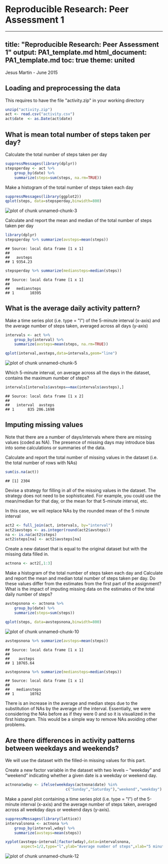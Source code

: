# Reproducible Research: Peer Assessment 1
---
title: "Reproducible Research: Peer Assessment 1"
output: PA1_template.md
  html_document: PA1_template.md
    toc: true
    theme: united
---
Jesus Martin - June 2015

## Loading and preprocessing the data

This requires to have the file "activity.zip" in your working directory


```r
unzip("activity.zip")
act <- read.csv("activity.csv")
act$date  <- as.Date(act$date)
```


## What is mean total number of steps taken per day?

Calculate the total number of steps taken per day


```r
suppressMessages(library(dplyr))
stepsperday <- act %>%
    group_by(date) %>%
    summarize(steps=sum(steps, na.rm=TRUE))
```

Make a histogram of the total number of steps taken each day
 

```r
suppressMessages(library(ggplot2))
qplot(steps, data=stepsperday,binwidth=800)
```

![plot of chunk unnamed-chunk-3](figure/unnamed-chunk-3-1.png) 

Calculate and report the mean and median of the total number of steps taken per day


```r
library(dplyr)
stepsperday %>% summarize(avsteps=mean(steps))
```

```
## Source: local data frame [1 x 1]
## 
##   avsteps
## 1 9354.23
```

```r
stepsperday %>% summarize(mediansteps=median(steps))
```

```
## Source: local data frame [1 x 1]
## 
##   mediansteps
## 1       10395
```


## What is the average daily activity pattern?


Make a time series plot (i.e. type = "l") of the 5-minute interval (x-axis) and the average number of steps taken, averaged across all days (y-axis)


```r
intervals <- act %>%
    group_by(interval) %>%
    summarize(avsteps=mean(steps, na.rm=TRUE))

qplot(interval,avsteps,data=intervals,geom="line")
```

![plot of chunk unnamed-chunk-5](figure/unnamed-chunk-5-1.png) 

Which 5-minute interval, on average across all the days in the dataset, contains the maximum number of steps?


```r
intervals[intervals$avsteps==max(intervals$avsteps),]
```

```
## Source: local data frame [1 x 2]
## 
##   interval  avsteps
## 1      835 206.1698
```

## Imputing missing values

Note that there are a number of days/intervals where there are missing values (coded as NA). The presence of missing days may introduce bias into some calculations or summaries of the data.

Calculate and report the total number of missing values in the dataset (i.e. the total number of rows with NAs)


```r
sum(is.na(act))
```

```
## [1] 2304
```

Devise a strategy for filling in all of the missing values in the dataset. The strategy does not need to be sophisticated. For example, you could use the mean/median for that day, or the mean for that 5-minute interval, etc.

In this case, we will replace NAs by the rounded mean of the 5 minute interval 


```r
act2 <- full_join(act, intervals, by="interval")
act2$avsteps <- as.integer(round(act2$avsteps))
na <- is.na(act2$steps)
act2$steps[na] <- act2$avsteps[na]
```
   
Create a new dataset that is equal to the original dataset but with the missing data filled in.


```r
actnona <- act2[,1:3]
```

Make a histogram of the total number of steps taken each day and Calculate and report the mean and median total number of steps taken per day. Do these values differ from the estimates from the first part of the assignment? What is the impact of imputing missing data on the estimates of the total daily number of steps?


```r
avstepsnona <- actnona %>%
    group_by(date) %>%
    summarize(steps=sum(steps))

qplot(steps, data=avstepsnona,binwidth=800)
```

![plot of chunk unnamed-chunk-10](figure/unnamed-chunk-10-1.png) 

```r
avstepsnona %>% summarize(avsteps=mean(steps))
```

```
## Source: local data frame [1 x 1]
## 
##    avsteps
## 1 10765.64
```

```r
avstepsnona %>% summarize(mediansteps=median(steps))
```

```
## Source: local data frame [1 x 1]
## 
##   mediansteps
## 1       10762
```

There is an increase in the average and median steps due to the substitution of NAs
by the average of the interval. Essentially, we were considering the NAs before as if
they were 0 and so it is visualized in the first histogram. This would be a simple way to
remove NAs avoiding other problems.

## Are there differences in activity patterns between weekdays and weekends?

We will use the dataset with the filled-in missing values for this part.

Create a new factor variable in the dataset with two levels – “weekday” and “weekend” indicating whether a given date is a weekday or weekend day.


```r
actnona$wday <- ifelse(weekdays(actnona$date) %in%
                           c("Sunday","Saturday"),"weekend","weekday")
```

Make a panel plot containing a time series plot (i.e. type = "l") of the 5-minute interval (x-axis) and the average number of steps taken, averaged across all weekday days or weekend days (y-axis). 


```r
suppressMessages(library(lattice))
intervalsnona <- actnona %>%
    group_by(interval,wday) %>%
    summarize(avsteps=mean(steps))

xyplot(avsteps~interval|factor(wday),data=intervalsnona,
       aspect=1/2,type="l",ylab="Average number of steps",xlab="5 minutes intervals")
```

![plot of chunk unnamed-chunk-12](figure/unnamed-chunk-12-1.png) 

